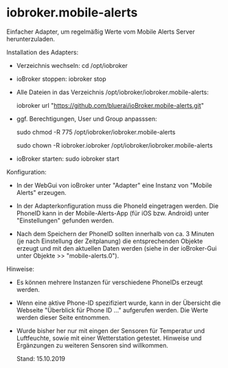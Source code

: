 # iobroker.mobile-alerts

Einfacher Adapter, um regelmäßig Werte vom Mobile Alerts Server herunterzuladen.

Installation des Adapters:

- Verzeichnis wechseln: cd /opt/iobroker

- ioBroker stoppen: iobroker stop

- Alle Dateien in das Verzeichnis /opt/iobroker/iobroker.mobile-alerts:
  
    iobroker url "https://github.com/bluerai/ioBroker.mobile-alerts.git"

- ggf. Berechtigungen, User und Group anpasssen:

    sudo chmod -R 775  /opt/iobroker/iobroker.mobile-alerts
    
    sudo chown -R iobroker.iobroker /opt/iobroker/iobroker.mobile-alerts

- ioBroker starten: sudo iobroker start

Konfiguration:

- In der WebGui von ioBroker unter "Adapter" eine Instanz von "Mobile Alerts" erzeugen.

- In der Adapterkonfiguration muss die PhoneId eingetragen werden.
  Die PhoneID kann in der Mobile-Alerts-App (für iOS bzw. Android) unter "Einstellungen" 
  gefunden werden.
  
- Nach dem Speichern der PhoneID sollten innerhalb von ca. 3 Minuten (je nach Einstellung der Zeitplanung) die
  entsprechenden Objekte erzeugt und mit den aktuellen Daten werden 
  (siehe in der ioBroker-Gui unter Objekte >> "mobile-alerts.0").
  
  
Hinweise:

- Es können mehrere Instanzen für verschiedene PhoneIDs erzeugt werden.

- Wenn eine aktive Phone-ID spezifiziert wurde, kann in der Übersicht die Webseite "Überblick für Phone ID ..." aufgerufen
  werden. Die Werte werden dieser Seite entnommen.
  
- Wurde bisher her nur mit eingen der Sensoren für Temperatur und Luftfeuchte, sowie 
  mit einer Wetterstation getestet. Hinweise und Ergänzungen zu weiteren Sensoren sind 
  willkommen.
  
  
  Stand: 15.10.2019


